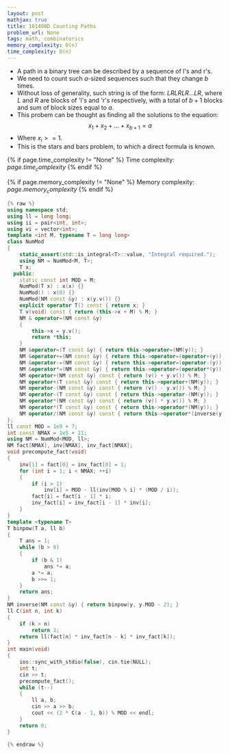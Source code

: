 ```yaml
---
layout: post
mathjax: true
title: 101498D Counting Paths
problem_url: None
tags: math, combinatorics 
memory_complexity: O(n) 
time_complexity: O(n) 
---
```


 - A path in a binary tree can be described by a sequence of l's and r's.
 - We need to count such $a$-sized sequences such that they change $b$ times.
 - Without loss of generality, such string is of the form: $LRLRLR...LR$,
where $L$ and $R$ are blocks of 'l's and 'r's respectively, with a total of
$b+1$ blocks and sum of block sizes equal to $a$.
 - This probem can be thought as finding all the solutions to the equation:
 $$x_1 + x_2 + ... + x_{b + 1} = a$$
 - Where $x_i >= 1$.
 - This is the stars and bars problem, to which a direct formula is known.



{% if page.time_complexity != "None" %}
Time complexity: ${{ page.time_complexity }}$
{% endif %}

{% if page.memory_complexity != "None" %}
Memory complexity: ${{ page.memory_complexity }}$
{% endif %}

```cpp
{% raw %}
using namespace std;
using ll = long long;
using ii = pair<int, int>;
using vi = vector<int>;
template <int M, typename T = long long>
class NumMod
{
    static_assert(std::is_integral<T>::value, "Integral required.");
    using NM = NumMod<M, T>;
    T x;
  public:
    static const int MOD = M;
    NumMod(T x) : x(x) {}
    NumMod() : x(0) {}
    NumMod(NM const &y) : x(y.v()) {}
    explicit operator T() const { return x; }
    T v(void) const { return (this->x + M) % M; }
    NM & operator=(NM const &y)
    {
        this->x = y.v();
        return *this;
    }
    NM &operator=(T const &y) { return this->operator=(NM(y)); }
    NM &operator+=(NM const &y) { return this->operator=(operator+(y)); }
    NM &operator-=(NM const &y) { return this->operator=(operator-(y)); }
    NM &operator*=(NM const &y) { return this->operator=(operator*(y)); }
    NM operator+(NM const &y) const { return (v() + y.v()) % M; }
    NM operator+(T const &y) const { return this->operator+(NM(y)); }
    NM operator-(NM const &y) const { return (v() - y.v()) % M; }
    NM operator-(T const &y) const { return this->operator-(NM(y)); }
    NM operator*(NM const &y) const { return (v() * y.v()) % M; }
    NM operator*(T const &y) const { return this->operator*(NM(y)); }
    NM operator/(NM const &y) const { return this->operator*(inverse(y)); }
};
ll const MOD = 1e9 + 7;
int const NMAX = 1e5 + 11;
using NM = NumMod<MOD, ll>;
NM fact[NMAX], inv[NMAX], inv_fact[NMAX];
void precompute_fact(void)
{
    inv[1] = fact[0] = inv_fact[0] = 1;
    for (int i = 1; i < NMAX; ++i)
    {
        if (i > 1)
            inv[i] = MOD - ll(inv[MOD % i] * (MOD / i));
        fact[i] = fact[i - 1] * i;
        inv_fact[i] = inv_fact[i - 1] * inv[i];
    }
}
template <typename T>
T binpow(T a, ll b)
{
    T ans = 1;
    while (b > 0)
    {
        if (b & 1)
            ans *= a;
        a *= a;
        b >>= 1;
    }
    return ans;
}
NM inverse(NM const &y) { return binpow(y, y.MOD - 2); }
ll C(int n, int k)
{
    if (k > n)
        return 1;
    return ll(fact[n] * inv_fact[n - k] * inv_fact[k]);
}
int main(void)
{
    ios::sync_with_stdio(false), cin.tie(NULL);
    int t;
    cin >> t;
    precompute_fact();
    while (t--)
    {
        ll a, b;
        cin >> a >> b;
        cout << (2 * C(a - 1, b)) % MOD << endl;
    }
    return 0;
}

{% endraw %}
```